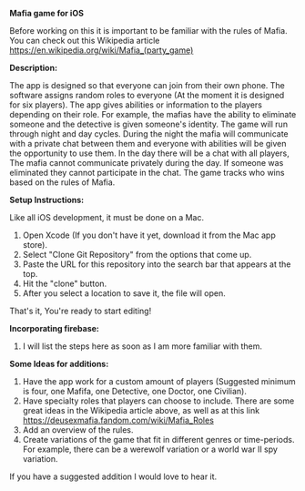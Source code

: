 **Mafia game for iOS**

Before working on this it is important to be familiar with the rules of Mafia. You can check out this Wikipedia article https://en.wikipedia.org/wiki/Mafia_(party_game)


**Description:**

The app is designed so that everyone can join from their own phone. The software assigns random roles to everyone (At the moment it is designed for six players). The app gives abilities or information to the players depending on their role. For example, the mafias have the ability to eliminate someone and the detective is given someone's
identity. The game will run through night and day cycles. During the night the mafia will communicate with a private chat between them and everyone with abilities will be given the opportunity to use them. In the day there will be a chat with all players, The mafia cannot communicate privately during the day. If someone was eliminated they cannot participate in the chat. The game tracks who wins based on the rules of Mafia.


**Setup Instructions:**

Like all iOS development, it must be done on a Mac.
1) Open Xcode (If you don't have it yet, download it from the Mac app store).
2) Select "Clone Git Repository" from the options that come up.
4) Paste the URL for this repository into the search bar that appears at the top.
5) Hit the "clone" button. 
3) After you select a location to save it, the file will open.

That's it, You're ready to start editing!

**Incorporating firebase:**
1) I will list the steps here as soon as I am more familiar with them.

**Some Ideas for additions:**
1) Have the app work for a custom amount of players (Suggested minimum is four, one Mafifa, one Detective, one Doctor, one Civilian).
2) Have specialty roles that players can choose to include. There are some great ideas in the Wikipedia article above, as well as at this link https://deusexmafia.fandom.com/wiki/Mafia_Roles
3) Add an overview of the rules.
4) Create variations of the game that fit in different genres or time-periods. For example, there can be a werewolf variation or a world war II spy variation.

If you have a suggested addition I would love to hear it.

